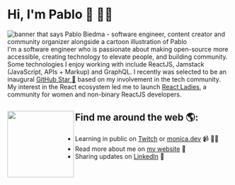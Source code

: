 # Hi, I'm Pablo 👋 👨‍💻

<img src="https://raw.githubusercontent.com/M0nica/M0nica/master/gh-header-image-cropped.png" alt="banner that says Pablo Biedma - software engineer, content creator and community organizer alongside a cartoon illustration of Pablo">
I'm a software engineer who is passionate about making open-source more accessible, creating technology to elevate people, and building community. Some technologies I enjoy working with include ReactJS, Jamstack (JavaScript, APIs + Markup) and GraphQL. I recently was selected to be an inaugural <a href="https://stars.github.com/">GitHub Star 🌟</a> based on my involvement in the tech community.  My interest in the React ecosystem led me to launch <a href="https://www.meetup.com/React-Ladies/">React Ladies</a>, a community for women and non-binary ReactJS developers.


## Find me around the web 🌎: <a href="https://github.com/sponsors/pablobiedma"><img align="left" width="150" height="150" src="https://pbs.twimg.com/media/EgVIdsuXsAAzgzO?format=jpg&name=small"></a>
- Learning in public on <a href="https://www.twitch.tv/blacktechdiva">Twitch</a> or <a href="https://www.monica.dev">monica.dev</a> 📹 ✍🏾
- Read more about me on <a href="http://www.pablobiedma.com">my website</a> 🏓
- Sharing updates on <a href="https://www.linkedin.com/in/pablobiedma/">LinkedIn</a> 💼
